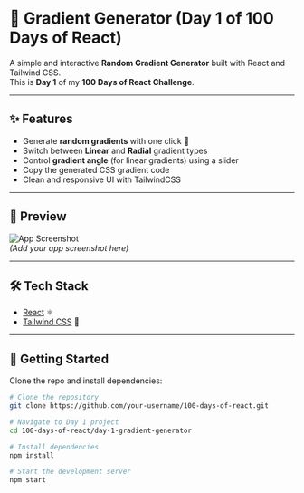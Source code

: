 # 🎨 Gradient Generator (Day 1 of 100 Days of React)

A simple and interactive **Random Gradient Generator** built with React and Tailwind CSS.  
This is **Day 1** of my **100 Days of React Challenge**.

---

## ✨ Features
- Generate **random gradients** with one click 🎲
- Switch between **Linear** and **Radial** gradient types
- Control **gradient angle** (for linear gradients) using a slider
- Copy the generated CSS gradient code
- Clean and responsive UI with TailwindCSS

---

## 📸 Preview
![App Screenshot](./screenshot.png)  
*(Add your app screenshot here)*

---

## 🛠️ Tech Stack
- [React](https://reactjs.org/) ⚛️
- [Tailwind CSS](https://tailwindcss.com/) 🎨

---

## 🚀 Getting Started

Clone the repo and install dependencies:

```bash
# Clone the repository
git clone https://github.com/your-username/100-days-of-react.git

# Navigate to Day 1 project
cd 100-days-of-react/day-1-gradient-generator

# Install dependencies
npm install

# Start the development server
npm start
